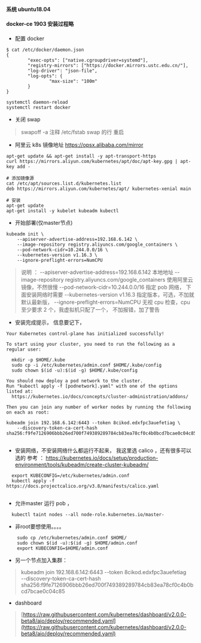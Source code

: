 #### 系统 ubuntu18.04 

#### docker-ce 1903  安装过程略

+ 配置 docker

```
$ cat /etc/docker/daemon.json 
{
        "exec-opts": ["native.cgroupdriver=systemd"],
        "registry-mirrors": ["https://docker.mirrors.ustc.edu.cn/"],
        "log-driver": "json-file",
        "log-opts": {
                "max-size": "100m"
        }
}

systemctl daemon-reload
systemctl restart docker

```

+ 关闭 swap  

> swapoff -a
> 注释 /etc/fstab swap 的行
> 重启


+ 阿里云 k8s 镜像地址 https://opsx.alibaba.com/mirror

``` 
apt-get update && apt-get install -y apt-transport-https
curl https://mirrors.aliyun.com/kubernetes/apt/doc/apt-key.gpg | apt-key add - 

# 添加镜像源
cat /etc/apt/sources.list.d/kubernetes.list
deb https://mirrors.aliyun.com/kubernetes/apt/ kubernetes-xenial main

# 安装
apt-get update
apt-get install -y kubelet kubeadm kubectl
```

+ 开始部署(仅master节点)
```
kubeadm init \
    --apiserver-advertise-address=192.168.6.142 \    
    --image-repository registry.aliyuncs.com/google_containers \
    --pod-network-cidr=10.244.0.0/16 \
    --kubernetes-version v1.16.3 \
    --ignore-preflight-errors=NumCPU 
```  

> 说明 ：
> --apiserver-advertise-address=192.168.6.142   本地地址
> --image-repository registry.aliyuncs.com/google_containers 使用阿里云镜像，不然很慢
> --pod-network-cidr=10.244.0.0/16 指定 pob 网络， 下面安装网络时需要
> --kubernetes-version v1.16.3  指定版本，可选，不加就默认最新版，
> --ignore-preflight-errors=NumCPU  无视 cpu 检查，cpu 至少要求 2 个，我虚拟机只配了一个， 不加报错，加了警告


+ 安装完成提示， 信息要记下，
```
Your Kubernetes control-plane has initialized successfully!

To start using your cluster, you need to run the following as a regular user:

  mkdir -p $HOME/.kube
  sudo cp -i /etc/kubernetes/admin.conf $HOME/.kube/config
  sudo chown $(id -u):$(id -g) $HOME/.kube/config

You should now deploy a pod network to the cluster.
Run "kubectl apply -f [podnetwork].yaml" with one of the options listed at:
  https://kubernetes.io/docs/concepts/cluster-administration/addons/

Then you can join any number of worker nodes by running the following on each as root:

kubeadm join 192.168.6.142:6443 --token 8cikod.edxfpc3auefetiag \
    --discovery-token-ca-cert-hash sha256:f9fe7126906bbb26ed700f749389289784cb83ea78cf0c4b0bcd7bcae0c04c85 


```




+ 安装网络，不安装网络什么都运行不起来， 我这里选  calico ，还有很多可以选的
参考 ： https://kubernetes.io/docs/setup/production-environment/tools/kubeadm/create-cluster-kubeadm/

```
  export KUBECONFIG=/etc/kubernetes/admin.conf
  kubectl apply -f https://docs.projectcalico.org/v3.8/manifests/calico.yaml
   

```

+ 允许master 运行 pob ， 

```
  kubectl taint nodes --all node-role.kubernetes.io/master-
```


+  非root要想使用。。。。

```
    sudo cp /etc/kubernetes/admin.conf $HOME/
    sudo chown $(id -u):$(id -g) $HOME/admin.conf
    export KUBECONFIG=$HOME/admin.conf
```

+  另一个节点加入集群：
> kubeadm join 192.168.6.142:6443 --token 8cikod.edxfpc3auefetiag \
    --discovery-token-ca-cert-hash sha256:f9fe7126906bbb26ed700f749389289784cb83ea78cf0c4b0bcd7bcae0c04c85 


+ dashboard 
> [https://raw.githubusercontent.com/kubernetes/dashboard/v2.0.0-beta8/aio/deploy/recommended.yaml](https://raw.githubusercontent.com/kubernetes/dashboard/v2.0.0-beta8/aio/deploy/recommended.yaml)